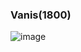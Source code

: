 ### Vanis(1800)

![image](https://user-images.githubusercontent.com/94723553/147868926-b15ddd43-5eaa-4f3d-abec-e5702b2f2ec0.png)
